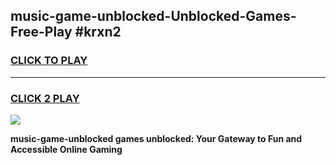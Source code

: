 
## music-game-unblocked-Unblocked-Games-Free-Play #krxn2
<h3>
<a href="https://us.freeplayer.one?title=music-game-unblocked&ref=9M">CLICK TO PLAY</a></h3>
<hr>

<h3>
<a href="https://us.freeplayer.one?title=music-game-unblocked&ref=9M">CLICK 2 PLAY</a>
  
</h3>

<a href="https://us.freeplayer.one?title=music-game-unblocked&ref=9M"><img src="https://clearcache.store/games.png"></a>


**music-game-unblocked games unblocked: Your Gateway to Fun and Accessible Online Gaming**
